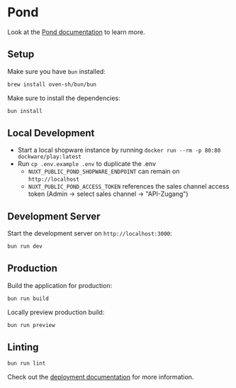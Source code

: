 # Pond

Look at the [Pond documentation](https://basecom.github.io/Pond) to learn more.

## Setup
Make sure you have `bun` installed:

```bash
brew install oven-sh/bun/bun
```

Make sure to install the dependencies:

```bash
bun install
```

## Local Development
- Start a local shopware instance by running `docker run --rm -p 80:80 dockware/play:latest`
- Run `cp .env.example .env` to duplicate the .env
    - `NUXT_PUBLIC_POND_SHOPWARE_ENDPOINT` can remain on `http://localhost`
    - `NUXT_PUBLIC_POND_ACCESS_TOKEN` references the sales channel access token (Admin -> select sales channel -> "API-Zugang")

## Development Server

Start the development server on `http://localhost:3000`:

```bash
bun run dev
```

## Production

Build the application for production:

```bash
bun run build
```

Locally preview production build:

```bash
bun run preview
```

## Linting
```bash
bun run lint
```

Check out the [deployment documentation](https://nuxt.com/docs/getting-started/deployment) for more information.
